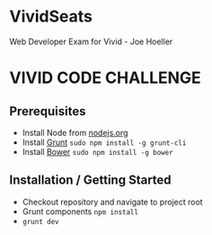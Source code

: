 # VividSeats
Web Developer Exam for Vivid - Joe Hoeller

# VIVID CODE CHALLENGE

## Prerequisites
- Install Node from [nodejs.org](http://nodejs.org/download/)
- Install [Grunt](http://gruntjs.com/) `sudo npm install -g grunt-cli`
- Install [Bower](http://bower.io/) `sudo npm install -g bower`

## Installation / Getting Started
- Checkout repository and navigate to project root
- Grunt components `npm install`
- `grunt dev`

